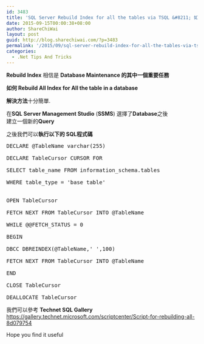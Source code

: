 ```yaml
---
id: 3483
title: 'SQL Server Rebuild Index for all the tables via TSQL &#8211; 如果幫資料庫重建索引所有表單'
date: 2015-09-15T00:00:38+08:00
author: ShareChiWai
layout: post
guid: http://blog.sharechiwai.com/?p=3483
permalink: '/2015/09/sql-server-rebuild-index-for-all-the-tables-via-tsql-%e5%a6%82%e6%9e%9c%e5%b9%ab%e8%b3%87%e6%96%99%e5%ba%ab%e9%87%8d%e5%bb%ba%e7%b4%a2%e5%bc%95%e6%89%80%e6%9c%89%e8%a1%a8%e5%96%ae/'
categories:
  - .Net Tips And Tricks
---
```

**Rebuild Index** 相信是 **Database Maintenance 的其中一個重要任務**

**如何 Rebuild All Index for All the table in a database**

**解決方法**十分簡單.

在**SQL Server Management Studio** (**SSMS**) 選擇了**Database**之後  
建立一個新的**Query**

之後我們可以**執行以下的 SQL程式碼**

<pre>DECLARE @TableName varchar(255) 
 
DECLARE TableCursor CURSOR FOR 
 
SELECT table_name FROM information_schema.tables 
 
WHERE table_type = 'base table' 
 

OPEN TableCursor 
 
FETCH NEXT FROM TableCursor INTO @TableName 
 
WHILE @@FETCH_STATUS = 0 
 
BEGIN 
 
DBCC DBREINDEX(@TableName,' ',100) 
 
FETCH NEXT FROM TableCursor INTO @TableName 
 
END 
 
CLOSE TableCursor 
 
DEALLOCATE TableCursor 
</pre>

我們可以參考 **Technet SQL Gallery**  
<a href="https://gallery.technet.microsoft.com/scriptcenter/Script-for-rebuilding-all-8d079754" target="_blank" rel="noopener">https://gallery.technet.microsoft.com/scriptcenter/Script-for-rebuilding-all-8d079754</a>

Hope you find it useful